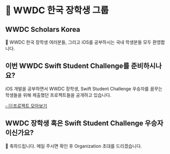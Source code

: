 #  WWDC 한국 장학생 그룹

## WWDC Scholars Korea

👋 WWDC 한국 장학생 여러분들, 그리고 iOS를 공부하시는 국내 학생분들 모두 환영합니다.

## 이번 WWDC Swift Student Challenge를 준비하시나요?

iOS 개발을 공부하면서 WWDC 장학생, Swift Student Challenge 우승자를 꿈꾸는 학생들을 위해 제출했던 프로젝트들을 공개하고 있습니다.

[👉🏽프로젝트 모아보기](https://github.com/wwdc-kr/Submissions)

## WWDC 장학생 혹은 Swift Student Challenge 우승자 이신가요?

🎉 축하드립니다. 메일 주시면 확인 후 Organization 초대를 드리겠습니다.
